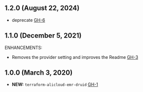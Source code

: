 ## 1.2.0 (August 22, 2024)

- deprecate [GH-6](https://github.com/alibabacloud-automation/terraform-alicloud-emr-druid/pull/6)

## 1.1.0 (December 5, 2021)

ENHANCEMENTS:

- Removes the provider setting and improves the Readme [GH-3](https://github.com/terraform-alicloud-modules/terraform-alicloud-emr-druid/pull/3)

## 1.0.0 (March 3, 2020)

- **NEW:** `terraform-alicloud-emr-druid` [GH-1](https://github.com/terraform-alicloud-modules/terraform-alicloud-emr-druid/pull/1)
